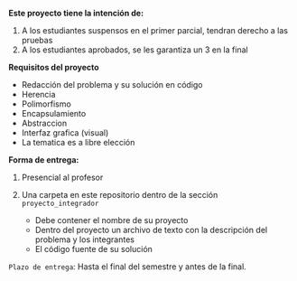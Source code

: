 **Este proyecto tiene la intención de:**

1. A los estudiantes suspensos en el primer parcial, tendran derecho a las pruebas
2. A los estudiantes aprobados, se les garantiza un 3 en la final

**Requisitos del proyecto**

* Redacción del problema y su solución en código
* Herencia
* Polimorfismo
* Encapsulamiento
* Abstraccion
* Interfaz grafica (visual)
* La tematica es a libre elección

**Forma de entrega:**

1. Presencial al profesor
2. Una carpeta en este repositorio dentro de la sección `proyecto_integrador`
    
    * Debe contener el nombre de su proyecto
    * Dentro del proyecto un archivo de texto con la descripción del problema y los integrantes
    * El código fuente de su solución

``Plazo de entrega``: Hasta el final del semestre y antes de la final.
